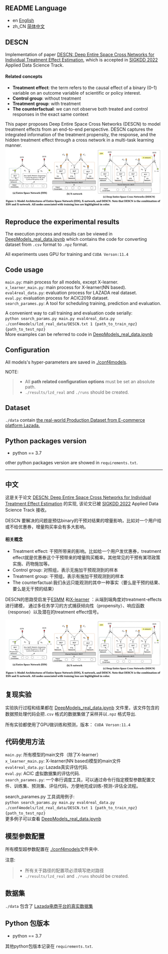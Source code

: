 
## README Language

- en [English](README.md)
- zh_CN [简体中文](readme/README.zh_CN.md)


## DESCN
Implementation of paper [DESCN: Deep Entire Space Cross Networks for Individual Treatment Effect Estimation](https://arxiv.org/abs/2207.09920), which is accepted in [SIGKDD 2022](https://kdd.org/kdd2022/) Applied Data Science Track.

#### Related concepts
- **Treatment effect**: the term refers to the causal effect of a binary (0–1) variable on an
outcome variable of scientific or policy interest.
- **Control group**: without treatment
- **Treatment group**: with treatment
- **The counterfactual**: we can not observe both treated and control responses in the exact same context


This paper proposes Deep Entire Space Cross Networks (DESCN) to model treatment effects from an end-to-end perspective. 
DESCN captures the integrated information of the treatment propensity, 
the response, and the hidden treatment effect through a cross network in a multi-task learning manner. 
![](images/ESN_Xnetwork_DESCN.jpg)



## Reproduce the experimental results
The execution process and results can be viewed in  [DeepModels_real_data.ipynb](DeepModels_real_data.ipynb) which contains the code for converting dataset from `.csv` format to `.npz` format. 
    
All experiments uses GPU for training and `CUDA Verson:11.4`
## Code usage
`main.py`: main process for all models, except X-learner.  
`x_learner_main.py`: main process for X-learner(NN based).  
`eval4real_data.py`: evaluation process for LAZADA real dataset.  
`eval.py`: evaluation process for ACIC2019 dataset.  
`search_parames.py`: A tool for scheduling training, prediction and evaluation.

A convenient way to call training and evaluation code serially:\
```python search_params.py main.py eval4real_data.py  ./conf4models/lzd_real_data/DESCN.txt 1 {path_to_train_npz} {path_to_test_npz}```\
More examples can be referred to code in  [DeepModels_real_data.ipynb](DeepModels_real_data.ipynb)


## Configuration
All models's hyper-parameters are saved in [./conf4models](conf4models).

NOTE:
>- All **path related configuration options** must be set an absolute path.
>- `./results/lzd_real` and `./runs` should be created. 

## Dataset
`./data` contain [the real-world Production Dataset from E-commerce platform Lazada.]((data))

## Python packages version
- python == 3.7

other python packages version are showed in `requirements.txt`.


----- 

中文
----


这是关于论文 [DESCN: Deep Entire Space Cross Networks for Individual Treatment Effect Estimation](https://arxiv.org/abs/2207.09920) 的实现, 该论文已被 [SIGKDD 2022](https://kdd.org/kdd2022/) Applied Data Science Track
接收。 

DESCN 要解决的问题是预估binary的干预对结果的增量影响，比如对一个用户给或不给优惠券，增量购买率会有多大影响。
#### 相关概念
- Treatment effect: 干预所带来的影响。比如给一个用户发优惠券，treatment effect就是优惠券这个干预带来的增量购买概率。其他常见的干预有某项政策实施、药物施加等。
- Control group: 对照组，表示无施加干预观测到的样本
- Treatment group: 干预组，表示有施加干预观测到的样本
- The counterfactual:我们永远只能观测的其中一种事实（要么是干预的结果、要么是无干预的结果）


DESCN的思路受启发于[ESMM](https://arxiv.org/abs/1804.07931) 和[X-learner](https://arxiv.org/abs/1706.03461) ：从端到端角度对treatment-effects进行建模， 通过多任务学习的方式捕获倾向性（propensity）、响应函数（response）以及潜在的treatment effect信号。

![](images/ESN_Xnetwork_DESCN.jpg)



## 复现实验
实验执行过程和结果都在 [DeepModels_real_data.ipynb](DeepModels_real_data.ipynb) 文件里，该文件包含的数据预处理代码会把`.csv` 格式的数据集做了采样并以`.npz` 格式导出. 
    
所有实验都使用了GPU做训练和预测，版本： `CUDA Verson:11.4`
## 代码使用方法
`main.py`: 所有模型的main文件（除了X-learner）  
`x_learner_main.py`:  X-learner(NN based)模型的main文件  
`eval4real_data.py`:  Lazada真实评估代码.  
`eval.py`: ACIC 虚拟数据集的评估代码.  
`search_parames.py`: 一个串行调度工具，可以通过命令行指定模型参数配置文件、训练集、预测集、评估代码，方便地完成训练-预测-评估全流程。

search_parames.py 工具调用例子:\
```python search_params.py main.py eval4real_data.py  ./conf4models/lzd_real_data/DESCN.txt 1 {path_to_train_npz} {path_to_test_npz}```\
更多例子可以查看 [DeepModels_real_data.ipynb](DeepModels_real_data.ipynb)


## 模型参数配置
所有模型超参数配置在 [./conf4models](conf4models)文件夹中.

注意:
>- 所有关于路径的配置项必须填写绝对路径
>- `./results/lzd_real` and `./runs` should be created. 

## 数据集
`./data` 包含了 [Lazada电商平台的真实数据集]((data))

## Python 包版本
- python == 3.7

其他python包版本记录在 `requirements.txt`.

